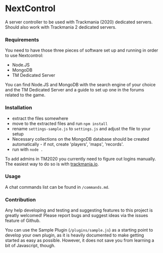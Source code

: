 # NextControl
A server controller to be used with Trackmania (2020) dedicated servers. Should also work with Trackmania 2 dedicated servers.

### Requirements
You need to have those three pieces of software set up and running in order to use Nextcontrol:
- Node.JS
- MongoDB
- TM Dedicated Server

You can find Node.JS and MongoDB with the search engine of your choice and the TM Dedicated Server and a guide to set up one in the forums related to the game. 

### Installation
- extract the files somewhere
- move to the extracted files and run `npm install`
- rename `settings-sample.js` to `settings.js` and adjust the file to your setup
- Necessary collections on the MongoDB database should be created automatically - if not, create 'players', 'maps', 'records'.
- run with `node .`

To add admins in TM2020 you currently need to figure out logins manually. The easiest way to do so is with [trackmania.io](https://trackmania.io/#/players).

### Usage
A chat commands list can be found in `/commands.md`.

### Contribution
Any help developing and testing and suggesting features to this project is greatly welcomed! Please report bugs and suggest ideas via the issues feature of Github.

You can use the Sample Plugin (`/plugins/sample.js`) as a starting point to develop your own plugin, as it is heavily documented to make getting started as easy as possible. However, it does not save you from learning a bit of Javascript, though.
